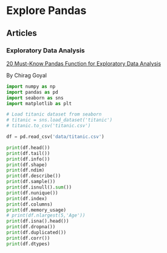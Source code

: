# Explore Pandas

## Articles



### Exploratory Data Analysis
[20 Must-Know Pandas Function for Exploratory Data Analysis](https://www.analyticsvidhya.com/blog/2021/04/20-must-known-pandas-function-for-exploratory-data-analysis-eda/)


By Chirag Goyal

```python
import numpy as np
import pandas as pd
import seaborn as sns
import matplotlib as plt

# Load titanic dataset from seaborn
# titanic = sns.load_dataset('titanic')
# titanic.to_csv('titanic.csv')

df = pd.read_csv('data/titanic.csv')

print(df.head())
print(df.tail())
print(df.info())
print(df.shape)
print(df.ndim)
print(df.describe())
print(df.sample())
print(df.isnull().sum())
print(df.nunique())
print(df.index)
print(df.columns)
print(df.memory_usage)
# print(df.nlargest(5,'Age'))
print(df.isna().head())
print(df.dropna())
print(df.duplicated())
print(df.corr())
print(df.dtypes)
```